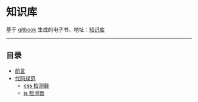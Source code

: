 # 知识库

基于 [gitbook](https://www.gitbook.com/) 生成的电子书，地址：[知识库](https://zhuyujia.gitbooks.io/knowledges/)

------

## 目录

- [前言](README.md)
- [代码规范]()
    - [css 检测器](docs/specification/css/stylelint.md)
    - [js 检测器](docs/specification/js/eslint.md)
